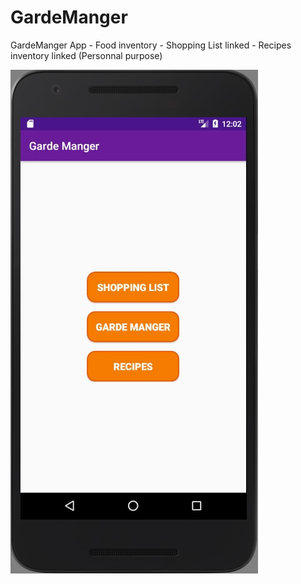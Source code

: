 # GardeManger
GardeManger App - Food inventory - Shopping List linked - Recipes inventory linked
(Personnal purpose)

![Screenshot](https://github.com/JCoupier/GardeManger/blob/master/Final%201.jpg?raw=true)
